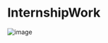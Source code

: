 # InternshipWork

![image](https://github.com/user-attachments/assets/fd5277f5-53e1-4de1-a583-10a2bbee76e6)


